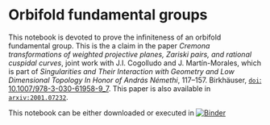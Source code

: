 [//]: # "https://mybinder.org/v2/gh/enriqueartal/AnOrbifoldFundamentalGroup/master>"
# Orbifold fundamental groups

This notebook is devoted to prove the infiniteness of an orbifold fundamental group. This is the a claim in the paper *Cremona transformations of weighted projective planes, Zariski pairs, and rational cuspidal curves*, joint work with J.I. Cogolludo and J. Martín-Morales, which is part of *Singularities and Their Interaction with Geometry and Low Dimensional Topology In Honor of András Némethi*, 117–157. Birkhäuser, [`doi`: 10.1007/978-3-030-61958-9_7](https://doi.org/10.1007/978-3-030-61958-9_7). This paper is also available in [`arxiv:2001.07232`](https://arxiv.org/abs/2001.07232).

This notebook can be either downloaded or executed in [![Binder](https://mybinder.org/badge_logo.svg)](https://mybinder.org/v2/gh/enriqueartal/AnOrbifoldFundamentalGroup/master)
